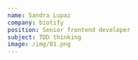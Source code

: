 ```yaml
---
name: Sandra Lupaz
company: biotify
position: Senior frontend developer
subject: TDD thinking
image: /img/01.png
---
```


